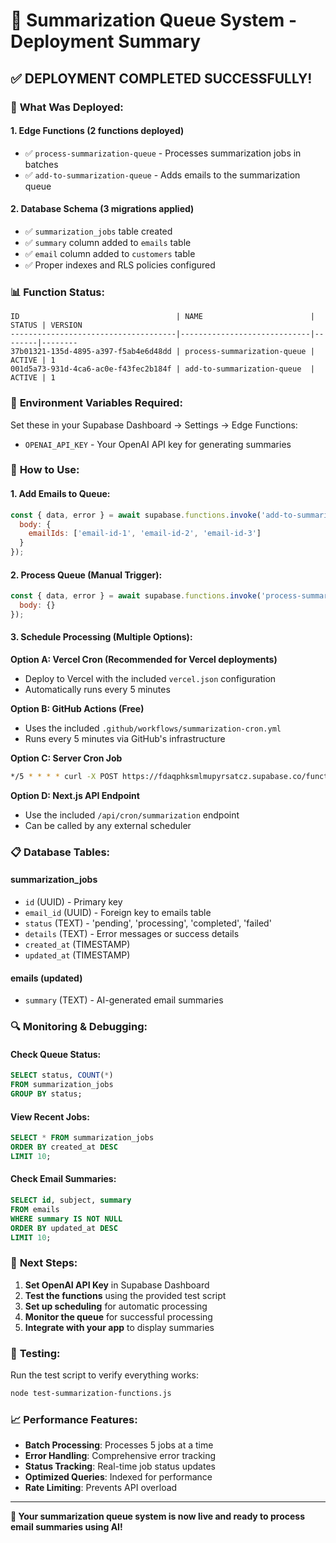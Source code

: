 # 🚀 Summarization Queue System - Deployment Summary

## ✅ **DEPLOYMENT COMPLETED SUCCESSFULLY!**

### 🎯 **What Was Deployed:**

#### **1. Edge Functions (2 functions deployed)**
- ✅ `process-summarization-queue` - Processes summarization jobs in batches
- ✅ `add-to-summarization-queue` - Adds emails to the summarization queue

#### **2. Database Schema (3 migrations applied)**
- ✅ `summarization_jobs` table created
- ✅ `summary` column added to `emails` table  
- ✅ `email` column added to `customers` table
- ✅ Proper indexes and RLS policies configured

### 📊 **Function Status:**
```
ID                                   | NAME                        | STATUS | VERSION
-------------------------------------|-----------------------------|--------|--------
37b01321-135d-4895-a397-f5ab4e6d48dd | process-summarization-queue | ACTIVE | 1
001d5a73-931d-4ca6-ac0e-f43fec2b184f | add-to-summarization-queue  | ACTIVE | 1
```

### 🔧 **Environment Variables Required:**
Set these in your Supabase Dashboard → Settings → Edge Functions:
- `OPENAI_API_KEY` - Your OpenAI API key for generating summaries

### 🚀 **How to Use:**

#### **1. Add Emails to Queue:**
```javascript
const { data, error } = await supabase.functions.invoke('add-to-summarization-queue', {
  body: { 
    emailIds: ['email-id-1', 'email-id-2', 'email-id-3'] 
  }
});
```

#### **2. Process Queue (Manual Trigger):**
```javascript
const { data, error } = await supabase.functions.invoke('process-summarization-queue', {
  body: {}
});
```

#### **3. Schedule Processing (Multiple Options):**

**Option A: Vercel Cron (Recommended for Vercel deployments)**
- Deploy to Vercel with the included `vercel.json` configuration
- Automatically runs every 5 minutes

**Option B: GitHub Actions (Free)**
- Uses the included `.github/workflows/summarization-cron.yml`
- Runs every 5 minutes via GitHub's infrastructure

**Option C: Server Cron Job**
```bash
*/5 * * * * curl -X POST https://fdaqphksmlmupyrsatcz.supabase.co/functions/v1/process-summarization-queue
```

**Option D: Next.js API Endpoint**
- Use the included `/api/cron/summarization` endpoint
- Can be called by any external scheduler

### 📋 **Database Tables:**

#### **summarization_jobs**
- `id` (UUID) - Primary key
- `email_id` (UUID) - Foreign key to emails table
- `status` (TEXT) - 'pending', 'processing', 'completed', 'failed'
- `details` (TEXT) - Error messages or success details
- `created_at` (TIMESTAMP)
- `updated_at` (TIMESTAMP)

#### **emails (updated)**
- `summary` (TEXT) - AI-generated email summaries

### 🔍 **Monitoring & Debugging:**

#### **Check Queue Status:**
```sql
SELECT status, COUNT(*) 
FROM summarization_jobs 
GROUP BY status;
```

#### **View Recent Jobs:**
```sql
SELECT * FROM summarization_jobs 
ORDER BY created_at DESC 
LIMIT 10;
```

#### **Check Email Summaries:**
```sql
SELECT id, subject, summary 
FROM emails 
WHERE summary IS NOT NULL 
ORDER BY updated_at DESC 
LIMIT 10;
```

### 🎯 **Next Steps:**

1. **Set OpenAI API Key** in Supabase Dashboard
2. **Test the functions** using the provided test script
3. **Set up scheduling** for automatic processing
4. **Monitor the queue** for successful processing
5. **Integrate with your app** to display summaries

### 🧪 **Testing:**
Run the test script to verify everything works:
```bash
node test-summarization-functions.js
```

### 📈 **Performance Features:**
- **Batch Processing**: Processes 5 jobs at a time
- **Error Handling**: Comprehensive error tracking
- **Status Tracking**: Real-time job status updates
- **Optimized Queries**: Indexed for performance
- **Rate Limiting**: Prevents API overload

---

**🎉 Your summarization queue system is now live and ready to process email summaries using AI!**
